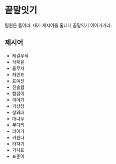 # 끝말잇기
팀원은 들어라. 내가 제시어를 줄테니 끝말잇기 이어가거라.

## 제시어
- 제갈우석
- 석패율
- 율무차
- 차인표
- 표예진
- 진솔함
- 함잡이
- 이야기
- 기상청
- 청와대
- 대나무
- 무다리
- 리어카
- 카센타
- 타자기
- 기차표
- 표준어